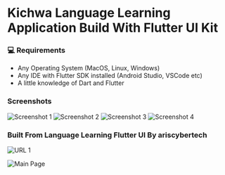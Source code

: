 # Kichwa Language Learning Application Build With Flutter UI Kit #

### 💻 Requirements

- Any Operating System (MacOS, Linux, Windows)
- Any IDE with Flutter SDK installed (Android Studio, VSCode etc)
- A little knowledge of Dart and Flutter

### Screenshots

![Screenshot 1](https://res.cloudinary.com/olayemii/image/upload/v1611746964/assets/ss1_pia2pp.png) 
![Screenshot 2](https://res.cloudinary.com/olayemii/image/upload/v1611747003/assets/ss2_pgybzj.png) 
![Screenshot 3](https://res.cloudinary.com/olayemii/image/upload/v1611747014/assets/ss3_a9syef.png) 
![Screenshot 4](https://res.cloudinary.com/olayemii/image/upload/v1611747018/assets/ss4_pmelto.png)

### Built From Language Learning Flutter UI By ariscybertech

![URL 1](https://github.com/ariscybertech/aris_language_learning)

![Main Page](https://res.cloudinary.com/olayemii/image/upload/v1611748849/assets/language-1_oestuf.png)
